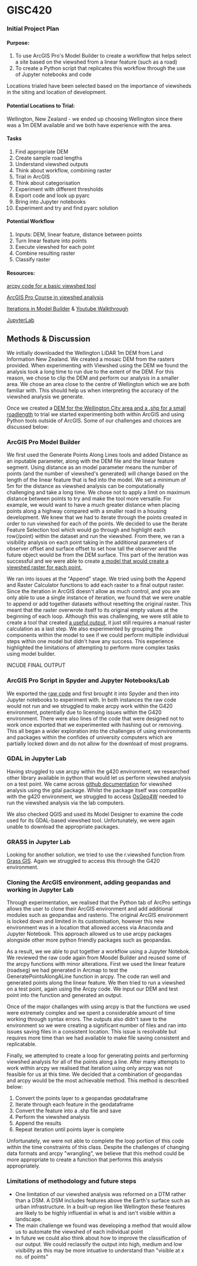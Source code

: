 # GISC420
### Initial Project Plan

#### Purpose: 
1) To use ArcGIS Pro's Model Builder to create a workflow that helps select a site based on the viewshed from a linear feature (such as a road)
2) To create a Python script that replicates this workflow through the use of Jupyter notebooks and code

Locations trialed have been selected based on the importance of viewsheds in the siting and location of development. 

#### Potential Locations to Trial: 
Wellington, New Zealand - we ended up choosing Wellington since there was a 1m DEM available and we both have experience with the area. 

#### Tasks
1) Find appropriate DEM
2) Create sample road lengths
3) Understand viewshed outputs
4) Think about workflow, combining raster
5) Trial in ArcGIS
6) Think about categorisation 
7) Experiment with different thresholds
8) Export code and look up pyarc 
9) Bring into Jupyter notebooks
10) Experiment and try and find pyarc solution

#### Potential Workflow
1) Inputs: DEM, linear feature, distance between points
2) Turn linear feature into points
3) Execute viewshed for each point
4) Combine resulting raster
5) Classify raster


#### Resources:
[arcpy code for a basic viewshed tool](https://pro.arcgis.com/en/pro-app/latest/tool-reference/spatial-analyst/viewshed.htm)

[ArcGIS Pro Course in viewshed analysis](https://www.esri.com/training/catalog/57d8718d8b3e1ff2376bf91c/performing-viewshed-analysis-in-arcgis-pro/)

[Iterations in Model Builder](https://pro.arcgis.com/en/pro-app/latest/tool-reference/modelbuilder-toolbox/examples-of-using-iterators-in-modelbuilder.htm) & [Youtube Walkthrough](https://www.youtube.com/watch?v=DoIkV2y0pEc)

[JupyterLab](https://www.youtube.com/watch?v=A5YyoCKxEOU&t=1s)


## Methods & Discussion
We initially downloaded the Wellington LiDAR 1m DEM from Land Information New Zealand. We created a mosaic DEM from the rasters provided. When experimenting with Viewshed using the DEM we found the analysis took a long time to run due to the extent of the DEM. For this reason, we chose to clip the DEM and perform our analysis in a smaller area. We chose an area close to the centre of Wellington which we are both familiar with. This should help us when interpreting the accuracy of the viewshed analysis we generate.    

Once we created a [DEM for the Wellington City area and a .shp for a small roadlength](https://github.com/rhiannonbar/GISC420/blob/fcf0f14e5222b6bf6185d1670432550e50b411bc/Final%20Project%20Initial%20Data.zip) to trial we started experimenting both within ArcGIS and using Python tools outside of ArcGIS. Some of our challenges and choices are discussed below:

### ArcGIS Pro Model Builder
We first used the Generate Points Along Lines tools and added Distance as an inputable parameter, along with the DEM file and the linear feature segment. Using distance as an model parameter means the number of points (and the number of viewshed's generated) will change based on the length of the linear feature that is fed into the model. We set a minimum of 5m for the distance as viewshed analysis can be computationally challenging and take a long time. We chose not to apply a limit on maximum distance between points to try and make the tool more versatile. For example, we would want to have a much greater distance when placing points along a highway compared with a smaller road in a housing development. We knew that we had to iterate through the points created in order to run viewshed for each of the points. We decided to use the Iterate Feature Selection tool which would go through and highlight each row(/point) within the dataset and run the viewshed. From there, we ran a visibility analysis on each point taking in the additional parameters of observer offset and surface offset to set how tall the observer and the future object would be from the DEM surface. This part of the iteration was successful and we were able to create [a model that would create a viewshed raster for each point.](https://github.com/rhiannonbar/GISC420/blob/fcf0f14e5222b6bf6185d1670432550e50b411bc/ArcGISModelGraphic.svg)

We ran into issues at the "Append" stage. We tried using both the Append and Raster Calculator functions to add each raster to a final output raster. Since the iteration in ArcGIS doesn't allow as much control, and you are only able to use a single instance of iteration, we found that we were unable to append or add together datasets without resetting the original raster. This meant that the raster overwrote itself to its original empty values at the beginning of each loop. Although this was challenging, we were still able to create a tool that created [a useful output](https://github.com/rhiannonbar/GISC420/blob/main/OutputExample.pdf), it just still requires a manual raster calculation as a last step. We also experimented by grouping the components within the model to see if we could perform multiple individual steps within one model but didn't have any success. This experience highlighted the limitations of attempting to perform more complex tasks using model builder.

INCUDE FINAL OUTPUT 

### ArcGIS Pro Script in Spyder and Jupyter Notebooks/Lab

We exported the [raw code](https://github.com/rhiannonbar/GISC420/blob/fcf0f14e5222b6bf6185d1670432550e50b411bc/ArcGIS_Raw_Python.ipynb) and first brought it into Spyder and then into Jupyter notebooks to experiment with. In both instances the raw code would not run and we struggled to make arcpy work within the G420 environment, potentially due to licensing issues within the G420 environment. There were also lines of the code that were designed not to work once exported that we experimented with hashing out or removing. This all began a wider exploration into the challenges of using environments and packages within the confides of university computers which are partially locked down and do not allow for the download of most programs. 

### GDAL in Jupyter Lab

Having struggled to use arcpy within the g420 environment, we researched other library available in python that would let us perform viewshed analysis on a test point. We came across [github documentation](https://github.com/jonnyhuck/Viewshed) for viewshed analysis using the gdal package. Whilst the package itself was compatible with the g420 environment, we struggled to access [OsGeo4W](https://trac.osgeo.org/osgeo4w) needed to run the viewshed analysis via the lab computers. 

We also checked QGIS and used its Model Designer to examine the code used for its GDAL-based viewshed tool. Unfortunately, we were again unable to download the appropriate packages.

### GRASS in Jupyter Lab

Looking for another solution, we tried to use the r.viewshed function from [Grass GIS](https://grass.osgeo.org/grass78/manuals/r.viewshed.html). Again we struggled to access this through the G420 environment. 

### Cloning the ArcGIS environment, adding geopandas and working in Jupyter Lab

Through experimentation, we realised that the Python tab of ArcPro settings allows the user to clone their ArcGIS environment and add additional modules such as geopandas and rasterio. The original ArcGIS environment is locked down and limited in its customisation, however this new environment was in a location that allowed access via Anaconda and Jupyter Notebook. This approach allowed us to use arcpy packages alongside other more python friendly packages such as geopandas. 

As a result, we we able to put together a workflow using a Jupyter Notebok. We reviewed the raw code again from Moodel Builder and reused some of the arcpy functions with minor alterations. First we used the linear feature (roadseg) we had generated in Arcmap to test the GeneratePointsAlongALine function in arcpy. The code ran well and generated points along the linear feature. We then tried to run a viewshed on a test point, again using the Arcpy code. We input our DEM and test point into the function and generated an output. 

Once of the major challanges with using arcpy is that the functions we used were extremely complex and we spent a considerable amount of time working through syntax errors. The outputs also didn't save to the environment so we were creating a significant number of files and ran into issues saving files in a consistent location. This issue is resolvable but requires more time than we had available to make file saving consistent and replicatable. 

Finally, we attempted to create a loop for generating points and performing viewshed analysis for all of the points along a line. After many attempts to work within arcpy we realised that iteration using only arcpy was not feasible for us at this time. We decided that a combination of geopandas and arcpy would be the most achievable method. This method is described below:
  1) Convert the points layer to a geopandas geodataframe
  2) Iterate through each feature in the geodataframe
  3) Convert the feature into a .shp file and save
  4) Perform the viewshed analysis
  5) Append the results
  6) Repeat iteration until points layer is complete
 
 Unfortunately, we were not able to complete the loop portion of this code within the time constraints of this class. Despite the challenges of changing data formats and arcpy "wrangling", we believe that this method could be more appropriate to create a function that performs this analysis appropriately. 

### Limitations of methodology and future steps 
- One limitation of our viewshed analysis was reformed on a DTM rather than a DSM. A DSM includes features above the Earth's surface such as urban infrastructure. In a built-up region like Wellington these features are likely to be highly influential in what is and isn't visible within a landscape.  
- The main challenge we found was developing a method that would allow us to automate the viewshed of each individual point 
- In future we could also think about how to improve the classification of our output. We could reclassify the output into high, medium and low visibility as this may be more intuative to understand than "visible at x no. of points" 
